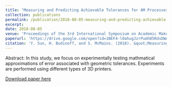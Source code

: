 ```yaml
---
title: "Measuring and Predicting Achievable Tolerances for AM Processes"
collection: publications
permalink: /publication/2018-08-05-measuring-and-predicting-achievable
excerpt: 
date: 2018-08-05
venue: 'Proceedings of the 3rd International Symposium on Academic Makerspaces'
paperurl: 'https://drive.google.com/open?id=1BEF4-l0ahugJzrPumh05RdsDWAfST0HY'
citation: 'Y. Sun, H. Budinoff, and S. McMains. (2018). &quot;Measuring and Predicting Achievable Tolerances for AM Processes.&quot; <i>Proceedings of the 3rd International Symposium on Academic Makerspaces</i>.'
---
```

Abstract: In this study, we focus on experimentally testing mathmatical approximations of error associated with geometric tolerances. Experiments are performed using different types of 3D printers.

[Download paper here](http://academicpages.github.io/files/paper3.pdf)

